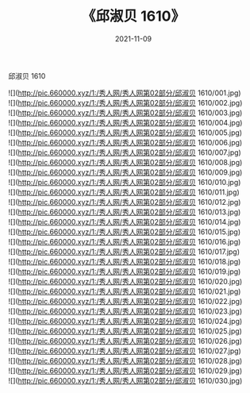 ﻿---
layout: post
title:  《邱淑贝 1610》
date:   2021-11-09
img: http://pic.660000.xyz/1:/秀人网/秀人网第02部分/邱淑贝 1610/000.jpg
categories: [美女, 清纯, 唯美]
---

邱淑贝 1610

  ![](http://pic.660000.xyz/1:/秀人网/秀人网第02部分/邱淑贝 1610/001.jpg) <br> ![](http://pic.660000.xyz/1:/秀人网/秀人网第02部分/邱淑贝 1610/002.jpg) <br> ![](http://pic.660000.xyz/1:/秀人网/秀人网第02部分/邱淑贝 1610/003.jpg) <br> ![](http://pic.660000.xyz/1:/秀人网/秀人网第02部分/邱淑贝 1610/004.jpg) <br> ![](http://pic.660000.xyz/1:/秀人网/秀人网第02部分/邱淑贝 1610/005.jpg) <br> ![](http://pic.660000.xyz/1:/秀人网/秀人网第02部分/邱淑贝 1610/006.jpg) <br> ![](http://pic.660000.xyz/1:/秀人网/秀人网第02部分/邱淑贝 1610/007.jpg) <br> ![](http://pic.660000.xyz/1:/秀人网/秀人网第02部分/邱淑贝 1610/008.jpg) <br> ![](http://pic.660000.xyz/1:/秀人网/秀人网第02部分/邱淑贝 1610/009.jpg) <br> ![](http://pic.660000.xyz/1:/秀人网/秀人网第02部分/邱淑贝 1610/010.jpg) <br> ![](http://pic.660000.xyz/1:/秀人网/秀人网第02部分/邱淑贝 1610/011.jpg) <br> ![](http://pic.660000.xyz/1:/秀人网/秀人网第02部分/邱淑贝 1610/012.jpg) <br> ![](http://pic.660000.xyz/1:/秀人网/秀人网第02部分/邱淑贝 1610/013.jpg) <br> ![](http://pic.660000.xyz/1:/秀人网/秀人网第02部分/邱淑贝 1610/014.jpg) <br> ![](http://pic.660000.xyz/1:/秀人网/秀人网第02部分/邱淑贝 1610/015.jpg) <br> ![](http://pic.660000.xyz/1:/秀人网/秀人网第02部分/邱淑贝 1610/016.jpg) <br> ![](http://pic.660000.xyz/1:/秀人网/秀人网第02部分/邱淑贝 1610/017.jpg) <br> ![](http://pic.660000.xyz/1:/秀人网/秀人网第02部分/邱淑贝 1610/018.jpg) <br> ![](http://pic.660000.xyz/1:/秀人网/秀人网第02部分/邱淑贝 1610/019.jpg) <br> ![](http://pic.660000.xyz/1:/秀人网/秀人网第02部分/邱淑贝 1610/020.jpg) <br> ![](http://pic.660000.xyz/1:/秀人网/秀人网第02部分/邱淑贝 1610/021.jpg) <br> ![](http://pic.660000.xyz/1:/秀人网/秀人网第02部分/邱淑贝 1610/022.jpg) <br> ![](http://pic.660000.xyz/1:/秀人网/秀人网第02部分/邱淑贝 1610/023.jpg) <br> ![](http://pic.660000.xyz/1:/秀人网/秀人网第02部分/邱淑贝 1610/024.jpg) <br> ![](http://pic.660000.xyz/1:/秀人网/秀人网第02部分/邱淑贝 1610/025.jpg) <br> ![](http://pic.660000.xyz/1:/秀人网/秀人网第02部分/邱淑贝 1610/026.jpg) <br> ![](http://pic.660000.xyz/1:/秀人网/秀人网第02部分/邱淑贝 1610/027.jpg) <br> ![](http://pic.660000.xyz/1:/秀人网/秀人网第02部分/邱淑贝 1610/028.jpg) <br> ![](http://pic.660000.xyz/1:/秀人网/秀人网第02部分/邱淑贝 1610/029.jpg) <br> ![](http://pic.660000.xyz/1:/秀人网/秀人网第02部分/邱淑贝 1610/030.jpg) <br>